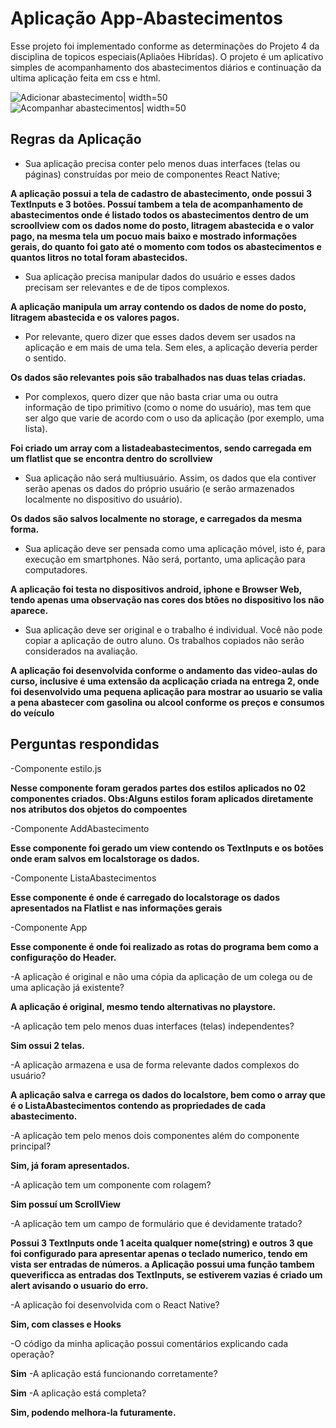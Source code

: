 ﻿# Aplicação App-Abastecimentos

Esse projeto foi implementado conforme as determinações do Projeto 4 da disciplina de topicos especiais(Apliaões Hibrídas).
O projeto é um aplicativo simples de acompanhamento dos abastecimentos diários e continuação da ultima aplicação feita em css e html.

![Adicionar abastecimento| width=50](./AppCombustivel.PNG)
![Acompanhar abastecimentos| width=50](./AppCombustivelAc.PNG)

## Regras da Aplicação
- Sua aplicação precisa conter pelo menos duas interfaces (telas ou páginas) construídas por meio de componentes React Native;

**A aplicação possui a tela de cadastro de abastecimento, onde possui 3 TextInputs e 3 botões. Possuí tambem a tela de acompanhamento de abastecimentos onde é listado todos os abastecimentos dentro de um scroollview com os dados nome do posto, litragem abastecida e o valor pago, na mesma tela um pocuo mais baixo e mostrado informações gerais, do quanto foi gato até o momento com todos os abastecimentos e quantos litros no total foram abastecidos.**

- Sua aplicação precisa manipular dados do usuário e esses dados precisam ser relevantes e de de tipos complexos.

**A aplicação manipula um array contendo os dados de nome do posto, litragem abastecida e os valores pagos.**

 - Por relevante, quero dizer que esses dados devem ser usados na aplicação e em mais de uma tela. Sem eles, a aplicação deveria perder o sentido. 

 **Os dados são relevantes pois são trabalhados nas duas telas criadas.**

- Por complexos, quero dizer que não basta criar uma ou outra informação de tipo primitivo (como o nome do usuário), mas tem que ser algo que varie de acordo com o uso da aplicação (por exemplo, uma lista).

**Foi criado um array com a listadeabastecimentos, sendo carregada em um flatlist que se encontra dentro do scrollview**

- Sua aplicação não será multiusuário. Assim, os dados que ela contiver serão apenas os dados do próprio usuário (e serão armazenados localmente no dispositivo do usuário).

**Os dados são salvos localmente no storage, e carregados da mesma forma.**

- Sua aplicação deve ser pensada como uma aplicação móvel, isto é, para execução em smartphones. Não será, portanto, uma aplicação para computadores. 

**A aplicação foi testa no dispositivos android, iphone e Browser Web, tendo apenas uma observação nas cores dos btões no dispositivo Ios não aparece.**

- Sua aplicação deve ser original e o trabalho é individual. Você não pode copiar a aplicação de outro aluno. Os trabalhos copiados não serão considerados na avaliação.

**A aplicação foi desenvolvida conforme o andamento das video-aulas do curso, inclusive é uma extensão da acplicação criada na entrega 2, onde foi desenvolvido uma pequena aplicação para mostrar ao usuario se valia a pena abastecer com gasolina ou alcool conforme os preços e consumos do veículo**

## Perguntas respondidas


-Componente estilo.js

**Nesse componente foram gerados partes dos estilos aplicados no 02 componentes criados. Obs:Alguns estilos foram aplicados diretamente nos atributos dos objetos do compoentes**

-Componente AddAbastecimento

**Esse componente foi gerado um view contendo os TextInputs e os botões onde eram salvos em localstorage os dados.**

-Componente ListaAbastecimentos

**Esse componente é onde é carregado do localstorage os dados apresentados na Flatlist e nas informações gerais**

-Componente App

**Esse componente é onde foi realizado as rotas do programa bem como a configuraçõo do Header.**


-A aplicação é original e não uma cópia da aplicação de um colega ou de uma aplicação já existente?

**A aplicação é original, mesmo tendo alternativas no playstore.**

-A aplicação tem pelo menos duas interfaces (telas) independentes?

**Sim ossui 2 telas.**

-A aplicação armazena e usa de forma relevante dados complexos do usuário?

**A aplicação salva e carrega os dados do localstore, bem como o array que é o ListaAbastecimentos contendo as propriedades de cada abastecimento.**

-A aplicação tem pelo menos dois componentes além do componente principal?

**Sim, já foram apresentados.**

-A aplicação tem um componente com rolagem?

**Sim possuí um ScrollView**

-A aplicação tem um campo de formulário que é devidamente tratado?

**Possui 3 TextInputs onde 1 aceita qualquer nome(string) e outros 3 que foi configurado para apresentar apenas o teclado numerico, tendo em vista ser entradas de números. a Aplicação possui uma função tambem queverificca as entradas dos TextInputs, se estiverem vazias é criado um alert avisando o usuario do erro.**

-A aplicação foi desenvolvida com o React Native?

**Sim, com classes e Hooks**

-O código da minha aplicação possui comentários explicando cada operação?

**Sim**
-A aplicação está funcionando corretamente?

**Sim**
-A aplicação está completa?

**Sim, podendo melhora-la futuramente.**
